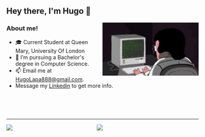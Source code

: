 ## Hey there, I'm Hugo 👋



<img align="right" width="50%" src="coding.gif" />

### About me!

- 🎓 Current Student at Queen Mary, University Of London 
- 📖 I’m pursuing a Bachelor's degree in Computer Science.
- 📫 Email me at [HugoLapa888@gmail.com](mailto:hugolapa888@gmail.com).
- Message my [Linkedin](www.linkedin.com/in/hugo-lapa) to get more info.

<br>
<br>
<br>
<hr>


<img align="left" width=47% src="https://github-readme-stats.vercel.app/api?username=H-Lapa&show_icons=true&theme=radical" />

<img align="left" width=39% src="https://github-readme-stats.vercel.app/api/top-langs/?username=H-Lapa&layout=compact&theme=radical" />




